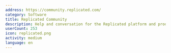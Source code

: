 ```yaml
---
address: https://community.replicated.com/
category: Software
title: Replicated Community
description: Help and conversation for the Replicated platform and products
userCount: 253
icon: replicated.png
activity: medium
language: en
---
```

